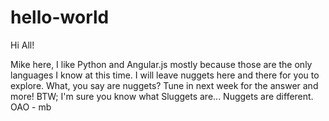 # hello-world

Hi All!

Mike here, I like Python and Angular.js mostly because those are the only languages I know at this time.
I will leave nuggets here and there for you to explore.
What, you say are nuggets? Tune in next week for the answer and more!
BTW; I'm sure you know what Sluggets are... Nuggets are different.
OAO - mb
